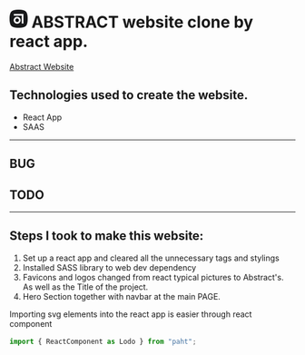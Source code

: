 # ![Abstract Logo](./src/assets/favicon.png) ABSTRACT website clone by react app.

[Abstract Website](https://www.abstract.com/)

## Technologies used to create the website.

- React App
- SAAS

---

## BUG

## TODO

---

## Steps I took to make this website:

1. Set up a react app and cleared all the unnecessary tags and stylings
2. Installed SASS library to web dev dependency
3. Favicons and logos changed from react typical pictures to Abstract's. As well as the Title of the project.
4. Hero Section together with navbar at the main PAGE.

Importing svg elements into the react app is easier through react component

```js
import { ReactComponent as Lodo } from "paht";
```
